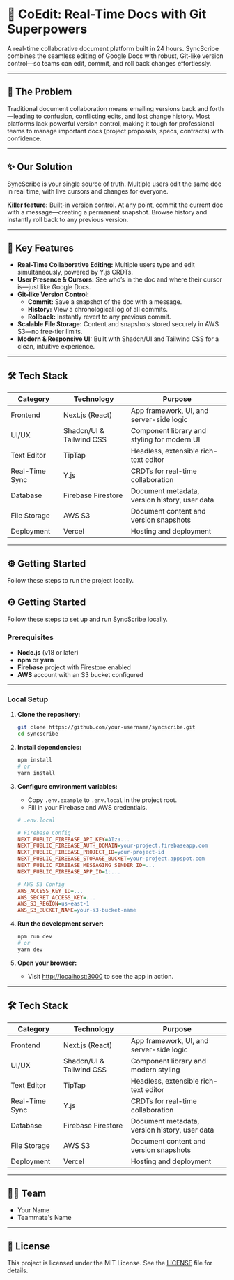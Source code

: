 # 📝 CoEdit: Real-Time Docs with Git Superpowers

A real-time collaborative document platform built in 24 hours. SyncScribe combines the seamless editing of Google Docs with robust, Git-like version control—so teams can edit, commit, and roll back changes effortlessly.

---

## 🎯 The Problem

Traditional document collaboration means emailing versions back and forth—leading to confusion, conflicting edits, and lost change history. Most platforms lack powerful version control, making it tough for professional teams to manage important docs (project proposals, specs, contracts) with confidence.

---

## ✨ Our Solution

SyncScribe is your single source of truth. Multiple users edit the same doc in real time, with live cursors and changes for everyone.

**Killer feature:** Built-in version control. At any point, commit the current doc with a message—creating a permanent snapshot. Browse history and instantly roll back to any previous version.

---

## 🚀 Key Features

- **Real-Time Collaborative Editing:** Multiple users type and edit simultaneously, powered by Y.js CRDTs.
- **User Presence & Cursors:** See who’s in the doc and where their cursor is—just like Google Docs.
- **Git-like Version Control:**
  - **Commit:** Save a snapshot of the doc with a message.
  - **History:** View a chronological log of all commits.
  - **Rollback:** Instantly revert to any previous commit.
- **Scalable File Storage:** Content and snapshots stored securely in AWS S3—no free-tier limits.
- **Modern & Responsive UI:** Built with Shadcn/UI and Tailwind CSS for a clean, intuitive experience.

---

## 🛠️ Tech Stack

| Category       | Technology               | Purpose                                       |
| -------------- | ------------------------ | --------------------------------------------- |
| Frontend       | Next.js (React)          | App framework, UI, and server-side logic      |
| UI/UX          | Shadcn/UI & Tailwind CSS | Component library and styling for modern UI   |
| Text Editor    | TipTap                   | Headless, extensible rich-text editor         |
| Real-Time Sync | Y.js                     | CRDTs for real-time collaboration             |
| Database       | Firebase Firestore       | Document metadata, version history, user data |
| File Storage   | AWS S3                   | Document content and version snapshots        |
| Deployment     | Vercel                   | Hosting and deployment                        |

---

## ⚙️ Getting Started

Follow these steps to run the project locally.

## ⚙️ Getting Started

Follow these steps to set up and run SyncScribe locally.

### **Prerequisites**

- **Node.js** (v18 or later)
- **npm** or **yarn**
- **Firebase** project with Firestore enabled
- **AWS** account with an S3 bucket configured

---

### **Local Setup**

1. **Clone the repository:**

   ```bash
   git clone https://github.com/your-username/syncscribe.git
   cd syncscribe
   ```

2. **Install dependencies:**

   ```bash
   npm install
   # or
   yarn install
   ```

3. **Configure environment variables:**

   - Copy `.env.example` to `.env.local` in the project root.
   - Fill in your Firebase and AWS credentials.

   ```ini
   # .env.local

   # Firebase Config
   NEXT_PUBLIC_FIREBASE_API_KEY=AIza...
   NEXT_PUBLIC_FIREBASE_AUTH_DOMAIN=your-project.firebaseapp.com
   NEXT_PUBLIC_FIREBASE_PROJECT_ID=your-project-id
   NEXT_PUBLIC_FIREBASE_STORAGE_BUCKET=your-project.appspot.com
   NEXT_PUBLIC_FIREBASE_MESSAGING_SENDER_ID=...
   NEXT_PUBLIC_FIREBASE_APP_ID=1:...

   # AWS S3 Config
   AWS_ACCESS_KEY_ID=...
   AWS_SECRET_ACCESS_KEY=...
   AWS_S3_REGION=us-east-1
   AWS_S3_BUCKET_NAME=your-s3-bucket-name
   ```

4. **Run the development server:**

   ```bash
   npm run dev
   # or
   yarn dev
   ```

5. **Open your browser:**
   - Visit [http://localhost:3000](http://localhost:3000) to see the app in action.

---

## 🛠️ Tech Stack

| Category       | Technology               | Purpose                                       |
| -------------- | ------------------------ | --------------------------------------------- |
| Frontend       | Next.js (React)          | App framework, UI, and server-side logic      |
| UI/UX          | Shadcn/UI & Tailwind CSS | Component library and modern styling          |
| Text Editor    | TipTap                   | Headless, extensible rich-text editor         |
| Real-Time Sync | Y.js                     | CRDTs for real-time collaboration             |
| Database       | Firebase Firestore       | Document metadata, version history, user data |
| File Storage   | AWS S3                   | Document content and version snapshots        |
| Deployment     | Vercel                   | Hosting and deployment                        |

---

## 👨‍💻 Team

- Your Name
- Teammate's Name

---

## 📄 License

This project is licensed under the MIT License. See the [LICENSE](LICENSE) file for details.

